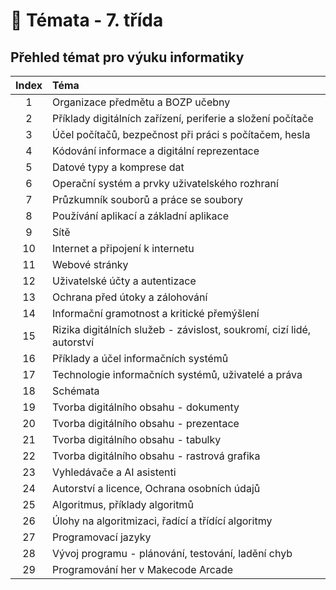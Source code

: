 # 📝 Témata - 7. třída

## Přehled témat pro výuku informatiky

| Index | Téma                                                                  |
| :---: | :-------------------------------------------------------------------- |
|   1   | Organizace předmětu a BOZP učebny                                     |
|   2   | Příklady digitálních zařízení, periferie a složení počítače           |
|   3   | Účel počítačů, bezpečnost při práci s počítačem, hesla                |
|   4   | Kódování informace a digitální reprezentace                           |
|   5   | Datové typy a komprese dat                                            |
|   6   | Operační systém a prvky uživatelského rozhraní                        |
|   7   | Průzkumník souborů a práce se soubory                                 |
|   8   | Používání aplikací a základní aplikace                                |
|   9   | Sítě                                                                  |
|  10   | Internet a připojení k internetu                                      |
|  11   | Webové stránky                                                        |
|  12   | Uživatelské účty a autentizace                                        |
|  13   | Ochrana před útoky a zálohování                                       |
|  14   | Informační gramotnost a kritické přemýšlení                           |
|  15   | Rizika digitálních služeb - závislost, soukromí, cizí lidé, autorství |
|  16   | Příklady a účel informačních systémů                                  |
|  17   | Technologie informačních systémů, uživatelé a práva                   |
|  18   | Schémata                                                              |
|  19   | Tvorba digitálního obsahu - dokumenty                                 |
|  20   | Tvorba digitálního obsahu - prezentace                                |
|  21   | Tvorba digitálního obsahu - tabulky                                   |
|  22   | Tvorba digitálního obsahu - rastrová grafika                          |
|  23   | Vyhledávače a AI asistenti                                            |
|  24   | Autorství a licence, Ochrana osobních údajů                           |
|  25   | Algoritmus, příklady algoritmů                                        |
|  26   | Úlohy na algoritmizaci, řadící a třídící algoritmy                    |
|  27   | Programovací jazyky                                                   |
|  28   | Vývoj programu - plánování, testování, ladění chyb                    |
|  29   | Programování her v Makecode Arcade                                    |
